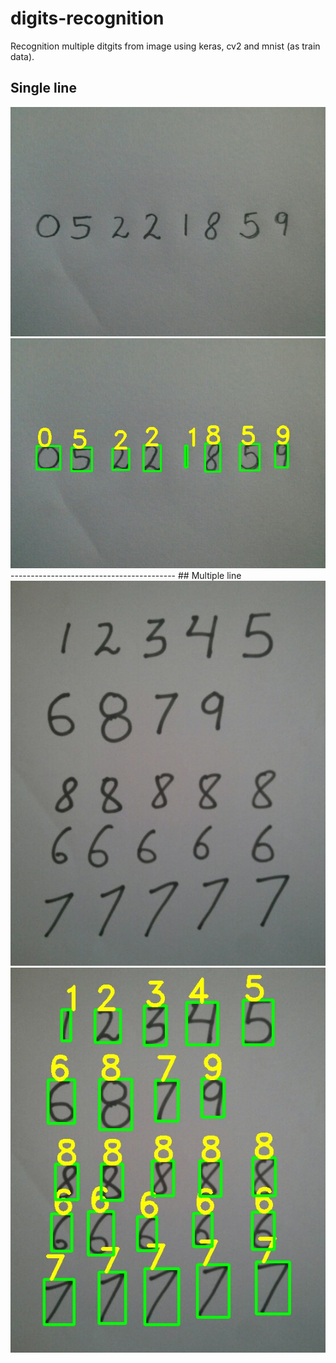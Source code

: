# digits-recognition
Recognition multiple ditgits from image using keras, cv2 and mnist (as train data).
## Single line
<img src="./photo_1.jpg?raw=true" title="Single Line"/>
<img src="./result-photo_1.jpg?raw=true" title="Single Line Result"/>
-----------------------------------------
## Multiple line
<img src="./photo_2.jpg?raw=true" title="Multiple Line"/>
<img src="./result-photo_2.jpg?raw=true" title="Multiple Line Result"/>
